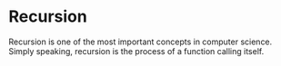# Recursion

Recursion is one of the most important concepts in computer science. Simply speaking, recursion is the process of a function calling itself.
